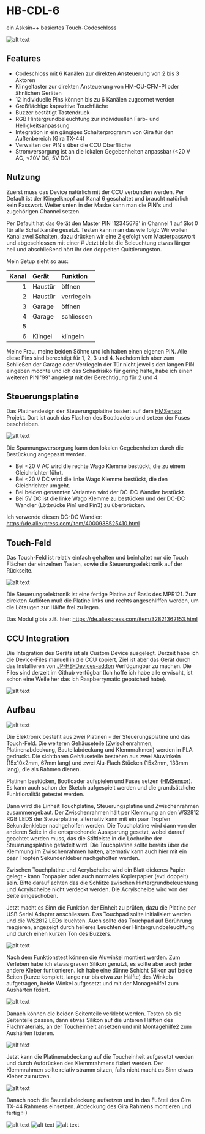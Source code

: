 # HB-CDL-6 
ein Asksin++ basiertes Touch-Codeschloss 

![alt text](https://github.com/trilu2000/HB-CDL-6/blob/main/Bilder/small/IMG_20201111_105313.jpg)


## Features
* Codeschloss mit 6 Kanälen zur direkten Ansteuerung von 2 bis 3 Aktoren
* Klingeltaster zur direkten Ansteuerung von HM-OU-CFM-Pl oder ähnlichen Geräten
* 12 individuelle Pins können bis zu 6 Kanälen zugeornet werden
* Großflächige kapazitive Touchfläche 
* Buzzer bestätigt Tastendruck 
* RGB Hintergrundbeleuchtung zur individuellen Farb- und Helligkeitsanpassung
*  Integration in ein gängiges Schalterprogramm von Gira für den Außenbereich (Gira TX-44)
* Verwalten der PIN's über die CCU Oberfläche
* Stromversorgung ist an die lokalen Gegebenheiten anpassbar (<20 V AC, <20V DC, 5V DC)

## Nutzung

Zuerst muss das Device natürlich mit der CCU verbunden werden. Per Default ist der Klingelknopf auf Kanal 6 geschaltet und braucht natürlich kein Passwort.
Weiter unten in der Maske kann man die PIN's und zugehörigen Channel setzen.

Per Default hat das Gerät den Master PIN '12345678' in Channel 1 auf Slot 0 für alle Schaltkanäle gesetzt.
Testen kann man das wie folgt: Wir wollen Kanal zwei Schalten, dazu drücken wir eine 2 gefolgt vom Masterpasswort und abgeschlossen mit einer #
Jetzt bleibt die Beleuchtung etwas länger hell und abschließend hört ihr den doppelten Quittierungston.

Mein Setup sieht so aus:

| Kanal | Gerät    | Funktion   |
| ----: | :------- | :-----     |
| 1     | Haustür  | öffnen     |
| 2     | Haustür  | verriegeln |
| 3     | Garage   | öffnen     |
| 4     | Garage   | schliessen |
| 5     |          |            |
| 6     | Klingel  | klingeln   |

Meine Frau, meine beiden Söhne und ich haben einen eigenen PIN. Alle diese Pins sind berechtigt für 1, 2, 3 und 4.
Nachdem ich aber zum Schließen der Garage oder Verriegeln der Tür nicht jeweils den langen PIN eingeben möchte und ich das Schadrisiko für gering halte, habe ich einen weiteren PIN '99' angelegt mit der Berechtigung für 2 und 4.

## Steuerungsplatine

Das Platinendesign der Steuerungsplatine basiert auf dem [HMSensor](https://asksinpp.de/Projekte/psi/HMSensor/) Projekt. 
Dort ist auch das Flashen des Bootloaders und setzen der Fuses beschrieben.

![alt text](https://github.com/trilu2000/HB-CDL-6/blob/main/Bilder/Steuerungsplatine-combined.png "Steuerungsplatine")

Die Spannungsversorgung kann den lokalen Gegebenheiten durch die Bestückung angepasst werden. 
* Bei <20 V AC wird die rechte Wago Klemme bestückt, die zu einem Gleichrichter führt.
* Bei <20 V DC wird die linke Wago Klemme bestückt, die den Gleichrichter umgeht.
* Bei beiden genannten Varianten wird der DC-DC Wandler bestückt.
* Bei 5V DC ist die linke Wago Klemme zu bestücken und der DC-DC Wandler (Lötbrücke Pin1 und Pin3) zu überbrücken.

Ich verwende diesen DC-DC Wandler: https://de.aliexpress.com/item/4000938525410.html

## Touch-Feld

Das Touch-Feld ist relativ einfach gehalten und beinhaltet nur die Touch Flächen der einzelnen Tasten, sowie die Steuerungselektronik auf der Rückseite.

![alt text](https://github.com/trilu2000/HB-CDL-6/blob/main/Bilder/Touch-Flaeche-combined.png "Touch-Fläche")

Die Steuerungselektronik ist eine fertige Platine auf Basis des MPR121. Zum direkten Auflöten muß die Platine links und rechts angeschliffen werden, um die Lötaugen zur Hälfte frei zu legen.

Das Modul gibts z.B. hier: https://de.aliexpress.com/item/32821362153.html

## CCU Integration

Die Integration des Geräts ist als Custom Device ausgelegt. Derzeit habe ich die Device-Files manuell in die CCU kopiert, Ziel ist aber das Gerät durch das Installieren von [JP-HB-Devices-addon](https://github.com/jp112sdl/JP-HB-Devices-addon) Verfügungbar zu machen.
Die Files sind derzeit im Github verfügbar (Ich hoffe ich habe alle erwischt, ist schon eine Weile her das ich Raspberrymatic gepatched habe).

![alt text](https://github.com/trilu2000/HB-CDL-6/blob/main/Bilder/CCU%20integration.png "CCU Integration")

## Aufbau

![alt text](https://github.com/trilu2000/HB-CDL-6/blob/main/Bilder/small/Explosionszeichnung.png "Explosionszeichnung.png")

Die Elektronik besteht aus zwei Platinen - der Steuerungsplatine und das Touch-Feld. 
Die weiteren Gehäuseteile (Zwischenrahmen, Platinenabdeckung, Bauteilabdeckung und Klemmrahmen) werden in PLA gedruckt. 
Die sichtbaren Gehäuseteile bestehen aus zwei Aluwinkeln (15x10x2mm, 67mm lang) und zwei Alu-Flach Stücken (15x2mm, 133mm lang), die als Rahmen dienen.

Platinen bestücken, Bootloader aufspielen und Fuses setzen ([HMSensor](https://asksinpp.de/Projekte/psi/HMSensor/)). Es kann auch schon der Sketch aufgespielt werden und die grundsätzliche Funktionalität getestet werden.  

Dann wird die Einheit Touchplatine, Steuerungsplatine und Zwischenrahmen zusammengebaut. Der Zwischenrahmen hält per Klemmung an den WS2812 RGB LEDS der Steuerplatine, alternativ kann mit ein paar Tropfen Sekundenkleber nachgeholfen werden. 
Die Touchplatine wird dann von der anderen Seite in die entsprechende Aussparung gesetzt, wobei darauf geachtet werden muss, das die Stiftleiste in die Lochreihe der Steuerungsplatine gefädelt wird.
Die Touchplatine sollte bereits über die Klemmung im Zwischenrahmen halten, alternativ kann auch hier mit ein paar Tropfen Sekundenkleber nachgeholfen werden.

Zwischen Touchplatine und Acrylscheibe wird ein Blatt dickeres Papier gelegt - kann Tonpapier oder auch normales Kopierpapier (evtl doppelt) sein.
Bitte darauf achten das die Schlitze zwischen Hintergrundbeleuchtung und Acrylscheibe nicht verdeckt werden.
Die Acrylscheibe wird von der Seite eingeschoben. 

Jetzt macht es Sinn die Funktion der Einheit zu prüfen, dazu die Platine per USB Serial Adapter anschliessen.
Das Touchpad sollte initialisiert werden und die WS2812 LEDs leuchten. Auch sollte das Touchpad auf Berührung reagieren, angezeigt durch helleres Leuchten der Hintergrundbeleuchtung und durch einen kurzen Ton des Buzzers.

![alt text](https://github.com/trilu2000/HB-CDL-6/blob/main/Bilder/small/IMG_20201106_154233.jpg)

Nach dem Funktionstest können die Aluwinkel montiert werden. Zum Verleben habe ich etwas grauen Silikon genutzt, es sollte aber auch jeder andere Kleber funtionieren.
Ich habe eine dünne Schicht Silikon auf beide Seiten (kurze komplett, lange nur bis etwa zur Hälfte) des Winkels aufgetragen, beide Winkel aufgesetzt und mit der Monagehilfe1 zum Aushärten fixiert.

![alt text](https://github.com/trilu2000/HB-CDL-6/blob/main/Bilder/small/IMG_20201109_151845.jpg)

Danach können die beiden Seitenteile verklebt werden. Testen ob die Seitenteile passen, dann etwas Silikon auf die unteren Hälften des Flachmaterials, an der Toucheinheit ansetzen und mit Montagehilfe2 zum Aushärten fixieren.

![alt text](https://github.com/trilu2000/HB-CDL-6/blob/main/Bilder/small/IMG_20201111_104945.jpg)
 
Jetzt kann die Platinenabdeckung auf die Toucheinheit aufgesetzt werden und durch Aufdrücken des Klemmrahmens fixiert werden. 
Der Klemmrahmen sollte relativ stramm sitzen, falls nicht macht es Sinn etwas Kleber zu nutzen.

![alt text](https://github.com/trilu2000/HB-CDL-6/blob/main/Bilder/small/IMG_20201111_105104.jpg)

Danach noch die Bauteilabdeckung aufsetzen und in das Fußteil des Gira TX-44 Rahmens einsetzen. Abdeckung des Gira Rahmens montieren und fertig :-)

![alt text](https://github.com/trilu2000/HB-CDL-6/blob/main/Bilder/small/IMG_20201111_105209.jpg)
![alt text](https://github.com/trilu2000/HB-CDL-6/blob/main/Bilder/small/IMG_20201111_105313.jpg)
![alt text](https://github.com/trilu2000/HB-CDL-6/blob/main/Bilder/small/IMG_20201111_110119.jpg)





